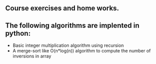 ## Course exercises and home works. 
## The following algorithms are implented in python:
* Basic integer multiplication algorithm using recursion
* A merge-sort like O(n*log(n)) algorithm to compute the number of inversions in array
